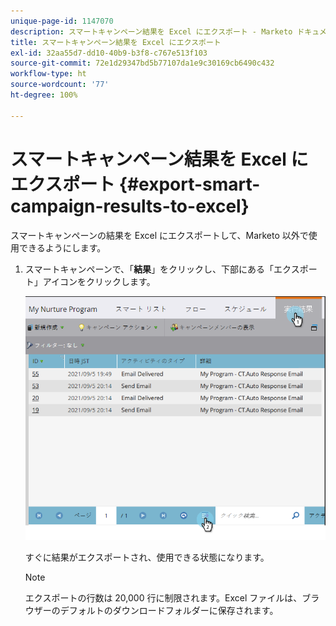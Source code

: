 ```yaml
---
unique-page-id: 1147070
description: スマートキャンペーン結果を Excel にエクスポート - Marketo ドキュメント - 製品ドキュメント
title: スマートキャンペーン結果を Excel にエクスポート
exl-id: 32aa55d7-dd10-40b9-b3f8-c767e513f103
source-git-commit: 72e1d29347bd5b77107da1e9c30169cb6490c432
workflow-type: ht
source-wordcount: '77'
ht-degree: 100%

---
```


# スマートキャンペーン結果を Excel にエクスポート {#export-smart-campaign-results-to-excel}

スマートキャンペーンの結果を Excel にエクスポートして、Marketo 以外で使用できるようにします。

1. スマートキャンペーンで、「**結果**」をクリックし、下部にある「エクスポート」アイコンをクリックします。

   ![](assets/exportexcel-hands.png)

   すぐに結果がエクスポートされ、使用できる状態になります。

   >[!NOTE]
   >
   >エクスポートの行数は 20,000 行に制限されます。Excel ファイルは、ブラウザーのデフォルトのダウンロードフォルダーに保存されます。
